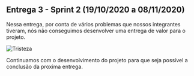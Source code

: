 ## Entrega 3 - Sprint 2 (19/10/2020 a 08/11/2020)

Nessa entrega, por conta de vários problemas que nossos integrantes tiveram, nós não conseguimos desenvolver uma entrega de valor para o projeto.

![Tristeza](https://user-images.githubusercontent.com/71477357/100558973-6fa92400-328f-11eb-8ef3-2ea5af791e6c.jpg)

Continuamos com o desenvolvimento do projeto para que seja possível a conclusão da proxima entrega.

